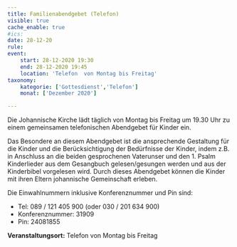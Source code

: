 ```yaml
---
title: Familienabendgebet (Telefon)
visible: true
cache_enable: true
#ics: 
date: 28-12-20
rule: 
event:
	start: 28-12-2020 19:30
	end: 28-12-2020 19:45
	location: 'Telefon  von Montag bis Freitag'
taxonomy:
	kategorie: ['Gottesdienst','Telefon']
	monat: ['Dezember 2020']

---
```

Die Johannische Kirche lädt täglich von Montag bis Freitag um 19.30 Uhr zu einem gemeinsamen telefonischen Abendgebet für Kinder ein.

Das Besondere an diesem Abendgebet ist die ansprechende Gestaltung für die Kinder und die Berücksichtigung der Bedürfnisse der Kinder, indem z.B. in Anschluss an die beiden gesprochenen Vaterunser und den 1. Psalm Kinderlieder aus dem Gesangbuch gelesen/gesungen werden und aus der Kinderbibel vorgelesen wird. Durch dieses Abendgebet können die Kinder mit ihren Eltern johannische Gemeinschaft erleben.

Die Einwahlnummern inklusive Konferenznummer und Pin sind:
* Tel: 089 / 121 405 900 (oder 030 / 201 634 900)
* Konferenznummer: 31909 
* Pin: 24081855



**Veranstaltungsort:** Telefon  von Montag bis Freitag

